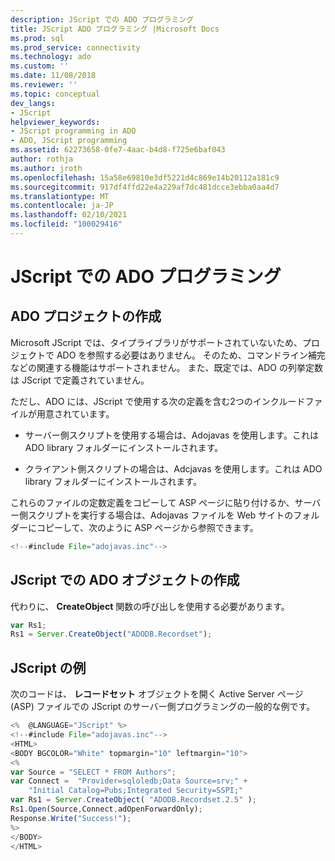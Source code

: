 ```yaml
---
description: JScript での ADO プログラミング
title: JScript ADO プログラミング |Microsoft Docs
ms.prod: sql
ms.prod_service: connectivity
ms.technology: ado
ms.custom: ''
ms.date: 11/08/2018
ms.reviewer: ''
ms.topic: conceptual
dev_langs:
- JScript
helpviewer_keywords:
- JScript programming in ADO
- ADO, JScript programming
ms.assetid: 62273658-0fe7-4aac-b4d8-f725e6baf043
author: rothja
ms.author: jroth
ms.openlocfilehash: 15a58e69810e3df5221d4c869e14b20112a181c9
ms.sourcegitcommit: 917df4ffd22e4a229af7dc481dcce3ebba0aa4d7
ms.translationtype: MT
ms.contentlocale: ja-JP
ms.lasthandoff: 02/10/2021
ms.locfileid: "100029416"
---
```

# <a name="jscript-ado-programming"></a>JScript での ADO プログラミング
## <a name="creating-an-ado-project"></a>ADO プロジェクトの作成  
 Microsoft JScript では、タイプライブラリがサポートされていないため、プロジェクトで ADO を参照する必要はありません。 そのため、コマンドライン補完などの関連する機能はサポートされません。 また、既定では、ADO の列挙定数は JScript で定義されていません。  
  
 ただし、ADO には、JScript で使用する次の定義を含む2つのインクルードファイルが用意されています。  
  
-   サーバー側スクリプトを使用する場合は、Adojavas を使用します。これは ADO library フォルダーにインストールされます。  
  
-   クライアント側スクリプトの場合は、Adcjavas を使用します。これは ADO library フォルダーにインストールされます。  
  
 これらのファイルの定数定義をコピーして ASP ページに貼り付けるか、サーバー側スクリプトを実行する場合は、Adojavas ファイルを Web サイトのフォルダーにコピーして、次のように ASP ページから参照できます。  
  
```javascript
<!--#include File="adojavas.inc"-->  
```  
  
## <a name="creating-ado-objects-in-jscript"></a>JScript での ADO オブジェクトの作成  
 代わりに、 **CreateObject** 関数の呼び出しを使用する必要があります。  
  
```javascript
var Rs1;  
Rs1 = Server.CreateObject("ADODB.Recordset");  
```  
  
## <a name="jscript-example"></a>JScript の例  
 次のコードは、 **レコードセット** オブジェクトを開く Active Server ページ (ASP) ファイルでの JScript のサーバー側プログラミングの一般的な例です。  
  
```javascript
<%  @LANGUAGE="JScript" %>  
<!--#include File="adojavas.inc"-->  
<HTML>  
<BODY BGCOLOR="White" topmargin="10" leftmargin="10">  
<%  
var Source = "SELECT * FROM Authors";  
var Connect =  "Provider=sqloledb;Data Source=srv;" +  
    "Initial Catalog=Pubs;Integrated Security=SSPI;"  
var Rs1 = Server.CreateObject( "ADODB.Recordset.2.5" );  
Rs1.Open(Source,Connect,adOpenForwardOnly);  
Response.Write("Success!");  
%>  
</BODY>  
</HTML>  
```
